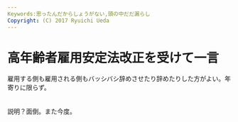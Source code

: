 ```yaml
---
Keywords:思ったんだからしょうがない,頭の中だだ漏らし
Copyright: (C) 2017 Ryuichi Ueda
---
```


# 高年齢者雇用安定法改正を受けて一言
雇用する側も雇用される側もバッシバシ辞めさせたり辞めたりした方がよい。年寄りに限らず。<br />
<br />
<br />
説明？面倒。また今度。
